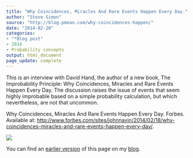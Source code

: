 ```yaml
---
title: "Why Coincidences, Miracles And Rare Events Happen Every Day."
author: "Steve Simon"
source: "http://blog.pmean.com/why-coincidences-happen/"
date: "2014-02-20"
categories:
- "*Blog post"
- 2014
- Probability concepts
output: html_document
page_update: complete
---
```


This is an interview with David Hand, the author of a new book, The
Improbability Principle: Why Coincidences, Miracles and Rare Events
Happen Every Day. The discussion raises the issue of events that seem
highly improbable based on a simple probability calculation, but which
nevertheless, are not that uncommon.

<!---More--->

Why Coincidences, Miracles And Rare Events Happen Every Day. Forbes.
Available at:
<http://www.forbes.com/sites/johnnavin/2014/02/18/why-coincidences-miracles-and-rare-events-happen-every-day/>.

![](http://www.pmean.com/new-images/14/why-coincidences-happen01.png)

You can find an [earlier version][sim1] of this page on my [blog][sim2].

[sim1]: http://blog.pmean.com/why-conincidences-happen/
[sim2]: http://blog.pmean.com